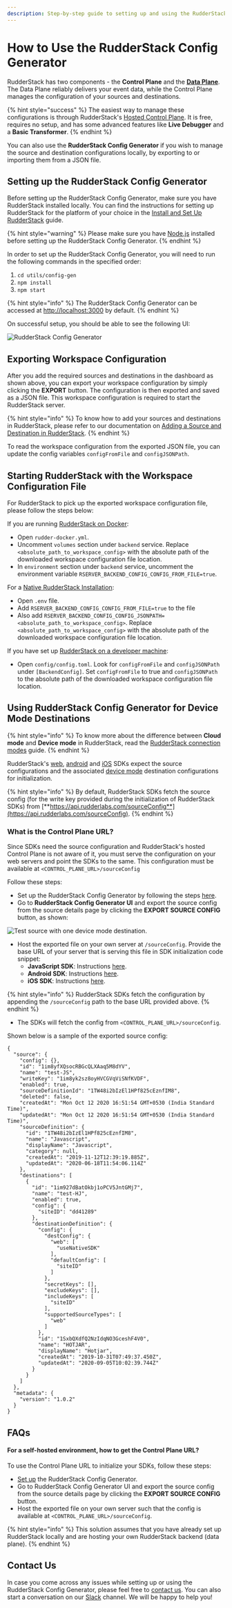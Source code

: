 ```yaml
---
description: Step-by-step guide to setting up and using the RudderStack Config Generator
---
```


# How to Use the RudderStack Config Generator

RudderStack has two components - the **Control Plane** and the [**Data Plane**](https://docs.rudderstack.com/get-started/rudderstack-architecture). The Data Plane reliably delivers your event data, while the Control Plane manages the configuration of your sources and destinations.

{% hint style="success" %}
The easiest way to manage these configurations is through RudderStack's [Hosted Control Plane](https://app.rudderstack.com/). It is free, requires no setup, and has some advanced features like **Live Debugger** and a **Basic Transformer**.
{% endhint %}

You can also use the **RudderStack Config Generator** if you wish to manage the source and destination configurations locally, by exporting to or importing them from a JSON file.

## Setting up the RudderStack Config Generator

Before setting up the RudderStack Config Generator, make sure you have RudderStack installed locally. You can find the instructions for setting up RudderStack for the platform of your choice in the [Install and Set Up RudderStack](https://docs.rudderstack.com/get-started/installing-and-setting-up-rudderstack) guide.

{% hint style="warning" %}
Please make sure you have [Node.js](https://nodejs.org/en/download/) installed before setting up the RudderStack Config Generator.
{% endhint %}

In order to set up the RudderStack Config Generator, you will need to run the following commands in the specified order:

1. `cd utils/config-gen`
2. `npm install`
3. `npm start`

{% hint style="info" %}
 The RudderStack Config Generator can be accessed at [http://localhost:3000](https://github.com/ameypv-rudder/rudder-server/wiki/RudderStack-Config-Generator) by default.
{% endhint %}

On successful setup, you should be able to see the following UI:

![RudderStack Config Generator](../.gitbook/assets/image%20%2822%29.png)

## Exporting Workspace Configuration

After you add the required sources and destinations in the dashboard as shown above, you can export your workspace configuration by simply clicking the **EXPORT** button. The configuration is then exported and saved as a JSON file. This workspace configuration is required to start the RudderStack server.

{% hint style="info" %}
To know how to add your sources and destinations in RudderStack, please refer to our documentation on [Adding a Source and Destination in RudderStack](https://docs.rudderstack.com/how-to-guides/adding-source-and-destination-rudderstack).
{% endhint %}

 To read the workspace configuration from the exported JSON file, you can update the config variables `configFromFile` and `configJSONPath`.

## Starting RudderStack with the Workspace Configuration File

For RudderStack to pick up the exported workspace configuration file, please follow the steps below:

If you are running [RudderStack on Docker](https://docs.rudderstack.com/get-started/installing-and-setting-up-rudderstack/docker):

* Open `rudder-docker.yml`.
* Uncomment `volumes` section under `backend` service. Replace `<absolute_path_to_workspace_config>` with the absolute path of the downloaded workspace configuration file location.
* In `environment` section under `backend` service, uncomment the environment variable `RSERVER_BACKEND_CONFIG_CONFIG_FROM_FILE=true`.

For a [Native RudderStack Installation](https://docs.rudderstack.com/get-started/installing-and-setting-up-rudderstack/native-installation):

* Open `.env` file.
* Add `RSERVER_BACKEND_CONFIG_CONFIG_FROM_FILE=true` to the file
* Also add `RSERVER_BACKEND_CONFIG_CONFIG_JSONPATH=<absolute_path_to_workspace_config>`. Replace `<absolute_path_to_workspace_config>` with the absolute path of the downloaded workspace configuration file location.

If you have set up [RudderStack on a developer machine](https://docs.rudderstack.com/get-started/installing-and-setting-up-rudderstack/developer-machine-setup):

* Open `config/config.toml`. Look for `configFromFile` and `configJSONPath` under `[BackendConfig]`. Set `configFromFile` to true and `configJSONPath` to the absolute path of the downloaded workspace configuration file location.

## Using RudderStack Config Generator for Device Mode Destinations

{% hint style="info" %}
To know more about the difference between **Cloud mode** and **Device mode** in RudderStack, read the [RudderStack connection modes](https://docs.rudderstack.com/get-started/rudderstack-connection-modes) guide.
{% endhint %}

RudderStack's [web](https://app.gitbook.com/@rudderlabs/s/rudderlabs-1/~/drafts/-MJRY7Fz5shtM06WXlym/rudderstack-sdk-integration-guides/rudderstack-javascript-sdk), [android](https://app.gitbook.com/@rudderlabs/s/rudderlabs-1/~/drafts/-MJRY7Fz5shtM06WXlym/rudderstack-sdk-integration-guides/rudderstack-android-sdk) and [iOS](https://docs.rudderstack.com/rudderstack-sdk-integration-guides/rudderstack-ios-sdk)  SDKs expect the source configurations and the associated [device mode](https://docs.rudderstack.com/get-started/rudderstack-connection-modes) destination configurations for initialization. 

{% hint style="info" %}
By default, RudderStack SDKs fetch the source config \(for the write key provided during the initialization of RudderStack SDKs\) from [**https://api.rudderlabs.com/sourceConfig**](https://api.rudderlabs.com/sourceConfig). 
{% endhint %}

### What is the Control Plane URL?

Since SDKs need the source configuration and RudderStack's hosted Control Plane is not aware of it, you must serve the configuration on your web servers and point the SDKs to the same. This configuration must be available at `<CONTROL_PLANE_URL>/sourceConfig`

Follow these steps:

* Set up the RudderStack Config Generator by following the steps [here](https://docs.rudderstack.com/how-to-guides/rudderstack-config-generator#setting-up-the-rudderstack-config-generator).
* Go to **RudderStack Config Generator UI** and export the source config from the source details page by clicking the **EXPORT SOURCE CONFIG** button, as shown:

![Test source with one device mode destination.](../.gitbook/assets/screenshot-2020-10-12-at-4.51.52-pm.png)

* Host the exported file on your own server at `/sourceConfig`. Provide the base URL of your server that is serving this file in SDK initialization code snippet: 
  * **JavaScript SDK**: Instructions [here](https://github.com/rudderlabs/rudder-sdk-js#self-hosted-config-plane). 
  * **Android SDK**: Instructions [here](https://docs.rudderstack.com/rudderstack-sdk-integration-guides/rudderstack-android-sdk#configuring-your-rudderstack-client). 
  * **iOS SDK**: Instructions [here](https://docs.rudderstack.com/rudderstack-sdk-integration-guides/rudderstack-ios-sdk#configuring-the-rudderstack-client).

{% hint style="info" %}
RudderStack SDKs fetch the configuration by appending the `/sourceConfig` path to the base URL provided above.
{% endhint %}

* The SDKs will fetch the config from `<CONTROL_PLANE_URL>/sourceConfig`. 

Shown below is a sample of the exported source config:

```text
{
  "source": {
    "config": {},
    "id": "1im8yfXQsocRBGcQLXAaq5M8dYV",
    "name": "test-JS",
    "writeKey": "1im8yk2sz8oyHVCGVqViSNfKVDF",
    "enabled": true,
    "sourceDefinitionId": "1TW48i2bIzEl1HPf825cEznfIM8",
    "deleted": false,
    "createdAt": "Mon Oct 12 2020 16:51:54 GMT+0530 (India Standard Time)",
    "updatedAt": "Mon Oct 12 2020 16:51:54 GMT+0530 (India Standard Time)",
    "sourceDefinition": {
      "id": "1TW48i2bIzEl1HPf825cEznfIM8",
      "name": "Javascript",
      "displayName": "Javascript",
      "category": null,
      "createdAt": "2019-11-12T12:39:19.885Z",
      "updatedAt": "2020-06-18T11:54:06.114Z"
    },
    "destinations": [
      {
        "id": "1im927dBatOkbj1oPCV5JntGMj7",
        "name": "test-HJ",
        "enabled": true,
        "config": {
          "siteID": "dd41289"
        },
        "destinationDefinition": {
          "config": {
            "destConfig": {
              "web": [
                "useNativeSDK"
              ],
              "defaultConfig": [
                "siteID"
              ]
            },
            "secretKeys": [],
            "excludeKeys": [],
            "includeKeys": [
              "siteID"
            ],
            "supportedSourceTypes": [
              "web"
            ]
          },
          "id": "1SxbQXdfQ2NzIdqNO3GceshF4V0",
          "name": "HOTJAR",
          "displayName": "Hotjar",
          "createdAt": "2019-10-31T07:49:37.450Z",
          "updatedAt": "2020-09-05T10:02:39.744Z"
        }
      }
    ]
  },
  "metadata": {
    "version": "1.0.2"
  }
}
```

## FAQs

#### For a self-hosted environment, how to get the Control Plane URL?

To use the Control Plane URL to initialize your SDKs, follow these steps:

* [Set up](https://docs.rudderstack.com/how-to-guides/rudderstack-config-generator#setting-up-the-rudderstack-config-generator) the RudderStack Config Generator.
* Go to RudderStack Config Generator UI and export the source config from the source details page by clicking the **EXPORT SOURCE CONFIG** button.
* Host the exported file on your own server such that the config is available at  `<CONTROL_PLANE_URL>/sourceConfig`. 

{% hint style="info" %}
This solution assumes that you have already set up RudderStack locally and are hosting your own RudderStack backend \(data plane\).
{% endhint %}

## Contact Us

In case you come across any issues while setting up or using the RudderStack Config Generator, please feel free to [contact us](mailto:%20docs@rudderstack.com). You can also start a conversation on our [Slack](https://resources.rudderstack.com/join-rudderstack-slack) channel. We will be happy to help you!



